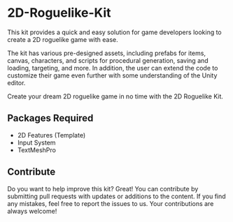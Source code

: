 # 2D-Roguelike-Kit

This kit provides a quick and easy solution for game developers looking to create a 2D roguelike game with ease. 

The kit has various pre-designed assets, including prefabs for items, canvas, characters, and scripts for procedural generation, saving and loading, targeting, and more. In addition, the user can extend the code to customize their game even further with some understanding of the Unity editor. 

Create your dream 2D roguelike game in no time with the 2D Roguelike Kit. 

## Packages Required

- 2D Features (Template)
- Input System
- TextMeshPro

## Contribute

Do you want to help improve this kit? Great! You can contribute by submitting pull requests with updates or additions to the content. If you find any mistakes, feel free to report the issues to us. Your contributions are always welcome!
